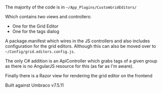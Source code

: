 The majority of the code is in `~/App_Plugins/CustomGridEditors/`

Which contains two views and controllers:

 - One for the Grid Editor
 - One for the tags dialog

A package.manifest which wires in the JS controllers and also includes configuration for the grid editors. Although this can also be moved over to `~/Config/grid.editors.config.js`.

The only C# addition is an ApiController which grabs tags of a given group as there is no AngularJS resource for this (as far as I'm aware).

Finally there is a Razor view for rendering the grid editor on the frontend

Built against Umbraco v7.5.11